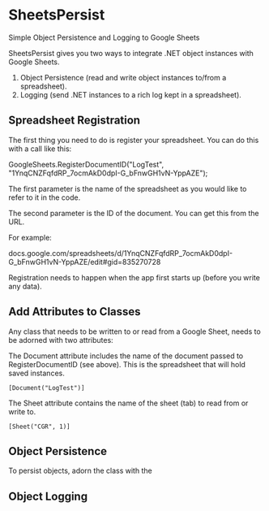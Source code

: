 # SheetsPersist
Simple Object Persistence and Logging to Google Sheets

SheetsPersist gives you two ways to integrate .NET object instances with Google Sheets.

1. Object Persistence (read and write object instances to/from a spreadsheet).
2. Logging (send .NET instances to a rich log kept in a spreadsheet).

## Spreadsheet Registration
The first thing you need to do is register your spreadsheet. You can do this with a call like this:

GoogleSheets.RegisterDocumentID("LogTest", "1YnqCNZFqfdRP_7ocmAkD0dpI-G_bFnwGH1vN-YppAZE");

The first parameter is the name of the spreadsheet as you would like to refer to it in the code.

The second parameter is the ID of the document. You can get this from the URL.

For example:

docs.google.com/spreadsheets/d/1YnqCNZFqfdRP_7ocmAkD0dpI-G_bFnwGH1vN-YppAZE/edit#gid=835270728

Registration needs to happen when the app first starts up (before you write any data). 

## Add Attributes to Classes
Any class that needs to be written to or read from a Google Sheet, needs to be adorned with two attributes:

The Document attribute includes the name of the document passed to RegisterDocumentID (see above). This is the 
spreadsheet that will hold saved instances.

```
[Document("LogTest")]
```


The Sheet attribute contains the name of the sheet (tab) to read from or write to.

```
[Sheet("CGR", 1)]
```

## Object Persistence

To persist objects, adorn the class with the 

## Object Logging


